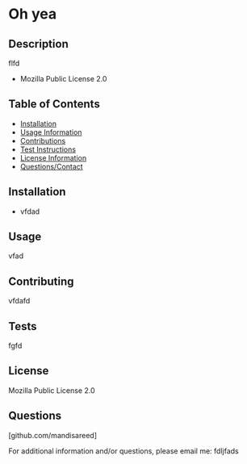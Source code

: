 
# Oh yea

## Description
flfd
* Mozilla Public License 2.0

## Table of Contents
* [Installation](https://github.com/mandisareed/cli-nodejs/blob/master/readme.md#installation)
* [Usage Information](https://github.com/mandisareed/cli-nodejs/blob/master/readme.md#usage)
* [Contributions](https://github.com/mandisareed/cli-nodejs/blob/master/readme.md#contributing)
* [Test Instructions](https://github.com/mandisareed/cli-nodejs/blob/master/readme.md#tests)
* [License Information](https://github.com/mandisareed/cli-nodejs/blob/master/readme.md#license)
* [Questions/Contact](https://github.com/mandisareed/cli-nodejs/blob/master/readme.md#questions)

## Installation
* vfdad

## Usage
vfad

## Contributing
vfdafd

## Tests
fgfd

## License
Mozilla Public License 2.0

## Questions
[github.com/mandisareed]

For additional information and/or questions, please email me:
fdljfads